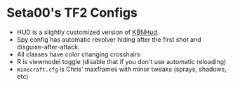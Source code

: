 # Seta00's TF2 Configs

- HUD is a slightly customized version of [KBNHud](https://code.google.com/p/kbnhud/).
- Spy config has automatic revolver hiding after the first shot and disguise-after-attack.
- All classes have color changing crosshairs
- R is viewmodel toggle (disable that if you don't use automatic reloading)
- `minecraft.cfg` is Chris' maxframes with minor tweaks (sprays, shadows, etc)
